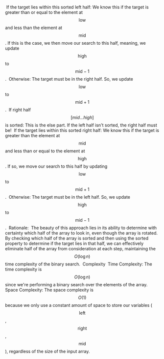 ​
If the target lies within this sorted left half: We know this if the target is greater than or equal to the element at $$ \text{low} $$ and less than the element at $$ \text{mid} $$. If this is the case, we then move our search to this half, meaning, we update $$ \text{high} $$ to $$ \text{mid} - 1 $$.
​
Otherwise: The target must be in the right half. So, we update $$ \text{low} $$ to $$ \text{mid} + 1 $$.
​
If right half $$[mid...high]$$ is sorted: This is the else part. If the left half isn't sorted, the right half must be!
​
If the target lies within this sorted right half: We know this if the target is greater than the element at $$ \text{mid} $$ and less than or equal to the element at $$ \text{high} $$. If so, we move our search to this half by updating $$ \text{low} $$ to $$ \text{mid} + 1 $$.
​
Otherwise: The target must be in the left half. So, we update $$ \text{high} $$ to $$ \text{mid} - 1 $$.
​
Rationale:
​
The beauty of this approach lies in its ability to determine with certainty which half of the array to look in, even though the array is rotated. By checking which half of the array is sorted and then using the sorted property to determine if the target lies in that half, we can effectively eliminate half of the array from consideration at each step, maintaining the $$ O(\log n) $$ time complexity of the binary search.
​
Complexity
​
Time Complexity: The time complexity is $$ O(\log n) $$ since we're performing a binary search over the elements of the array.
​
Space Complexity: The space complexity is $$ O(1) $$ because we only use a constant amount of space to store our variables ($$ \text{left} $$, $$\text{right} $$, $$ \text{mid} $$), regardless of the size of the input array.
